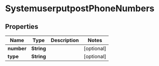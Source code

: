 # SystemuserputpostPhoneNumbers

## Properties
Name | Type | Description | Notes
------------ | ------------- | ------------- | -------------
**number** | **String** |  |  [optional]
**type** | **String** |  |  [optional]
